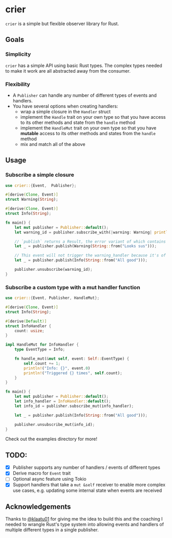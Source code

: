 # crier

`crier` is a simple but flexible observer library for Rust.

## Goals
### Simplicity
`crier` has a simple API using basic Rust types. The complex types needed to make it work are all abstracted away from the consumer.

### Flexibility
- A `Publisher` can handle any number of different types of events and handlers.
- You have several options when creating handlers:
  - wrap a simple closure in the `Handler` struct
  - implement the `Handle` trait on your own type so that you have access to its other methods and state from the `handle` method
  - implement the `HandleMut` trait on your own type so that you have **mutable** access to its other methods and states from the `handle` method
  - mix and match all of the above

## Usage
### Subscribe a simple closure 
```rust
use crier::{Event,  Publisher};

#[derive(Clone, Event)]
struct Warning(String);

#[derive(Clone, Event)]
struct Info(String);

fn main() {
    let mut publisher = Publisher::default();
    let warning_id = publisher.subscribe_with(|warning: Warning| println!("Warning: {}", warning.0));

    // `publish` returns a Result, the error variant of which contains any errors returned by triggered handlers
    let _ = publisher.publish(Warning(String::from("Looks sus")));

    // This event will not trigger the warning_handler because it's of the wrong concrete type
    let _ = publisher.publish(Info(String::from("All good")));

    publisher.unsubscribe(warning_id);
}

```

### Subscribe a custom type with a mut handler function
```rust
use crier::{Event, Publisher, HandleMut};

#[derive(Clone, Event)]
struct Info(String);

#[derive(Default)]
struct InfoHandler {
    count: usize;
}

impl HandleMut for InfoHandler {
    type EventType = Info;

    fn handle_mut(&mut self, event: Self::EventType) {
        self.count += 1;
        println!("Info: {}", event.0)
        println!("Triggered {} times", self.count);
    }
}

fn main() {
    let mut publisher = Publisher::default();
    let info_handler = InfoHandler::default();
    let info_id = publisher.subscribe_mut(info_handler);

    let _ = publisher.publish(Info(String::from("All good"))); 

    publisher.unsubscribe_mut(info_id);
}
```

Check out the examples directory for more!

## TODO:
- [X] Publisher supports any number of handlers / events of different types
- [X] Derive macro for `Event` trait
- [ ] Optional async feature using Tokio
- [X] Support handlers that take a `mut &self` receiver to enable more complex use cases, e.g. updating some internal state when events are received

## Acknowledgements
Thanks to [@klaatu01](https://github.com/klaatu01/) for giving me the idea to build this and the coaching I needed to wrangle Rust's type system into allowing events and handlers of multiple different types in a single publisher.
